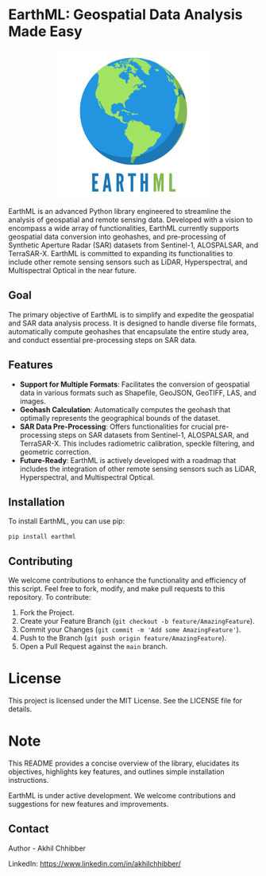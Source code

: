 # EarthML: Geospatial Data Analysis Made Easy
<p align="center">
  <img src="https://github.com/akhilchibber/earthml/blob/main/earthml_logo.png?raw=true" width="300" alt="earthml Logo">
</p>

EarthML is an advanced Python library engineered to streamline the analysis of geospatial and remote sensing data. Developed with a vision to encompass a wide array of functionalities, EarthML currently supports geospatial data conversion into geohashes, and pre-processing of Synthetic Aperture Radar (SAR) datasets from Sentinel-1, ALOSPALSAR, and TerraSAR-X. EarthML is committed to expanding its functionalities to include other remote sensing sensors such as LiDAR, Hyperspectral, and Multispectral Optical in the near future.

## Goal

The primary objective of EarthML is to simplify and expedite the geospatial and SAR data analysis process. It is designed to handle diverse file formats, automatically compute geohashes that encapsulate the entire study area, and conduct essential pre-processing steps on SAR data.

## Features

- **Support for Multiple Formats**: Facilitates the conversion of geospatial data in various formats such as Shapefile, GeoJSON, GeoTIFF, LAS, and images.
- **Geohash Calculation**: Automatically computes the geohash that optimally represents the geographical bounds of the dataset.
- **SAR Data Pre-Processing**: Offers functionalities for crucial pre-processing steps on SAR datasets from Sentinel-1, ALOSPALSAR, and TerraSAR-X. This includes radiometric calibration, speckle filtering, and geometric correction.
- **Future-Ready**: EarthML is actively developed with a roadmap that includes the integration of other remote sensing sensors such as LiDAR, Hyperspectral, and Multispectral Optical.

## Installation

To install EarthML, you can use pip:

```
pip install earthml
```





## Contributing

We welcome contributions to enhance the functionality and efficiency of this script. Feel free to fork, modify, and make pull requests to this repository. To contribute:

1. Fork the Project.
2. Create your Feature Branch (`git checkout -b feature/AmazingFeature`).
3. Commit your Changes (`git commit -m 'Add some AmazingFeature'`).
4. Push to the Branch (`git push origin feature/AmazingFeature`).
5. Open a Pull Request against the `main` branch.





# License
This project is licensed under the MIT License. See the LICENSE file for details.





# Note
This README provides a concise overview of the library, elucidates its objectives, highlights key features, and outlines simple installation instructions.

EarthML is under active development. We welcome contributions and suggestions for new features and improvements.





## Contact

Author - Akhil Chhibber

LinkedIn: https://www.linkedin.com/in/akhilchhibber/

